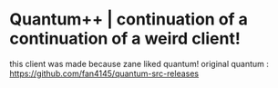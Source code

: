 # Quantum++ | continuation of a continuation of a weird client!

this client was made because zane liked quantum!
original quantum : https://github.com/fan4145/quantum-src-releases
